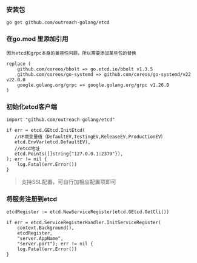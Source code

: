 ### 安装包
`go get github.com/outreach-golang/etcd`
### 在go.mod 里添加引用
```
因为etcd和grpc本身的兼容性问题，所以需要添加某些包的替换

replace (
    github.com/coreos/bbolt => go.etcd.io/bbolt v1.3.5
    github.com/coreos/go-systemd => github.com/coreos/go-systemd/v22 v22.0.0
    google.golang.org/grpc => google.golang.org/grpc v1.26.0
)
```
### 初始化etcd客户端
```
import "github.com/outreach-golang/etcd"

if err = etcd.GEtcd.InitEtcd(
   //环境变量值（DefaultEV,TestingEV,ReleaseEV,ProductionEV）
   etcd.EnvVar(etcd.DefaultEV),
   //etcd地址
   etcd.Points([]string{"127.0.0.1:2379"}),
); err != nil {
    log.Fatal(err.Error())
}
```
> 支持SSL配置，可自行加相应配置项即可
### 将服务注册到etcd
```
etcdRegister := etcd.NewServiceRegister(etcd.GEtcd.GetCli())

if err = etcd.ServiceRegisterHandler.InitServiceRegister(
    context.Background(),
    etcdRegister,
    "server.AppName",
    "server.port"); err != nil {
    log.Fatal(err.Error())
}
```
